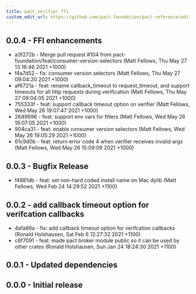 ```yaml
---
title: pact_verifier_ffi
custom_edit_url: https://github.com/pact-foundation/pact-reference/edit/master/rust/pact_verifier_ffi/CHANGELOG.md
---
```

<!-- This file has been synced from the pact-foundation/pact-reference repository. Please do not edit it directly. The URL of the source file can be found in the custom_edit_url value above -->

## 0.0.4 - FFI enhancements

* a3f272b - Merge pull request #104 from pact-foundation/feat/consumer-version-selectors (Matt Fellows, Thu May 27 13:16:46 2021 +1000)
* f4a7d52 - fix: consumer version selectors (Matt Fellows, Thu May 27 09:04:20 2021 +1000)
* af6721a - feat: rename callback_timeout to request_timeout, and support timeouts for all http requests during verification (Matt Fellows, Thu May 27 09:04:05 2021 +1000)
* 755333f - feat: support callback timeout option on verifier (Matt Fellows, Wed May 26 19:07:47 2021 +1000)
* 2649696 - feat: support env vars for filters (Matt Fellows, Wed May 26 19:07:05 2021 +1000)
* 904ca31 - feat: enable consumer version selectors (Matt Fellows, Wed May 26 19:05:29 2021 +1000)
* 61c9d0b - feat: return error code 4 when verifier receives invalid args (Matt Fellows, Wed May 26 15:09:09 2021 +1000)

## 0.0.3 - Bugfix Release

* f4881db - feat: set non-hard coded install name on Mac dylib (Matt Fellows, Wed Feb 24 14:29:52 2021 +1100)

## 0.0.2 - add callback timeout option for verifcation callbacks

* 4afa86a - fix: add callback timeout option for verifcation callbacks (Ronald Holshausen, Sat Feb 6 12:27:32 2021 +1100)
* c8f7091 - feat: made pact broker module public so it can be used by other crates (Ronald Holshausen, Sun Jan 24 18:24:30 2021 +1100)

## 0.0.1 - Updated dependencies


## 0.0.0 - Initial release

